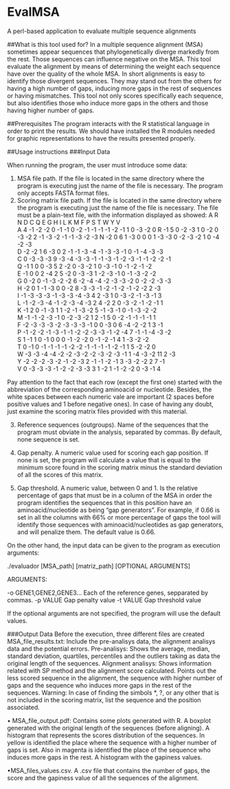 EvalMSA
=======

A perl-based application to evaluate multiple sequence alignments

##What is this tool used for?
In a multiple sequence alignment (MSA) sometimes appear sequences that phylogenetically diverge markedly from the rest. Those sequences can influence negative on the MSA. This tool evaluate the alignment by means of determining the weight each sequence have over the quality of the whole MSA.
In short alignments is easy to identify those divergent sequences. They may stand out from the others for having a high number of gaps, inducing more gaps in the rest of sequences or having mismatches.
This tool not only scores specifically each sequence, but also identifies those who induce more gaps in the others and those having higher number of gaps.
	
##Prerequisites
The program interacts with the R statistical language in order to print the results.  We should have installed the R modules needed for graphic representations to have the results presented properly.

##Usage instructions
###Input Data

When running the program, the user must introduce some data:
1. MSA file path. If the file is located in the same directory where the program is executing just the name of the file is necessary. The program only accepts FASTA format files.
2. Scoring matrix file path. If the file is located in the same directory where the program is executing just the name of the file is necessary. The file must be a plain-text file, with the information displayed as showed:
   A  R  N  D  C  Q  E  G  H  I  L  K  M  F  P  S  T  W  Y  V   
A  4 -1 -2 -2  0 -1 -1  0 -2 -1 -1 -1 -1 -2 -1  1  0 -3 -2  0 
R -1  5  0 -2 -3  1  0 -2  0 -3 -2  2 -1 -3 -2 -1 -1 -3 -2 -3 
N -2  0  6  1 -3  0  0  0  1 -3 -3  0 -2 -3 -2  1  0 -4 -2 -3    
D -2 -2  1  6 -3  0  2 -1 -1 -3 -4 -1 -3 -3 -1  0 -1 -4 -3 -3    
C  0 -3 -3 -3  9 -3 -4 -3 -3 -1 -1 -3 -1 -2 -3 -1 -1 -2 -2 -1    
Q -1  1  0  0 -3  5  2 -2  0 -3 -2  1  0 -3 -1  0 -1 -2 -1 -2    
E -1  0  0  2 -4  2  5 -2  0 -3 -3  1 -2 -3 -1  0 -1 -3 -2 -2    
G  0 -2  0 -1 -3 -2 -2  6 -2 -4 -4 -2 -3 -3 -2  0 -2 -2 -3 -3    
H -2  0  1 -1 -3  0  0 -2  8 -3 -3 -1 -2 -1 -2 -1 -2 -2  2 -3    
I -1 -3 -3 -3 -1 -3 -3 -4 -3  4  2 -3  1  0 -3 -2 -1 -3 -1  3    
L -1 -2 -3 -4 -1 -2 -3 -4 -3  2  4 -2  2  0 -3 -2 -1 -2 -1  1    
K -1  2  0 -1 -3  1  1 -2 -1 -3 -2  5 -1 -3 -1  0 -1 -3 -2 -2    
M -1 -1 -2 -3 -1  0 -2 -3 -2  1  2 -1  5  0 -2 -1 -1 -1 -1  1    
F -2 -3 -3 -3 -2 -3 -3 -3 -1  0  0 -3  0  6 -4 -2 -2  1  3 -1    
P -1 -2 -2 -1 -3 -1 -1 -2 -2 -3 -3 -1 -2 -4  7 -1 -1 -4 -3 -2    
S  1 -1  1  0 -1  0  0  0 -1 -2 -2  0 -1 -2 -1  4  1 -3 -2 -2    
T  0 -1  0 -1 -1 -1 -1 -2 -2 -1 -1 -1 -1 -2 -1  1  5 -2 -2  0    
W -3 -3 -4 -4 -2 -2 -3 -2 -2 -3 -2 -3 -1  1 -4 -3 -2 11  2 -3    
Y -2 -2 -2 -3 -2 -1 -2 -3  2 -1 -1 -2 -1  3 -3 -2 -2  2  7 -1    
V  0 -3 -3 -3 -1 -2 -2 -3 -3  3  1 -2  1 -1 -2 -2  0 -3 -1  4

Pay attention to the fact that each row (except the first one) started with the abbreviation of the corresponding aminoacid or nucleotide. Besides, the white spaces between each numeric vale are important (2 spaces before positive values and 1 before negative ones). In case of having any doubt, just examine the scoring matrix files provided with this material.

3. Reference sequences (outgroups). Name of the sequences that the program must obviate in the analysis, separated by commas. By default, none sequence is set.

4. Gap penalty. A numeric value used for scoring each gap position. If none is set, the program will calculate a value that is equal to the minimum score found in the scoring matrix minus the standard deviation of all the scores of this matrix.

5. Gap threshold. A numeric value, between 0 and 1. Is the relative percentage of gaps that must be in a column of the MSA in order the program identifies the sequences that in this position have an aminoacid/nucleotide as being “gap generators”. For example, if 0.66 is set in all the columns with 66% or more percentage of gaps the tool will identify those sequences with aminoacid/nucleotides as gap generators, and will penalize them. The default value is 0.66.


On the other hand, the input data can be given to the program as execution arguments: 

./evaluador [MSA_path] [matriz_path] [OPTIONAL ARGUMENTS]

ARGUMENTS:

-o GENE1,GENE2,GENE3...
	 Each of the reference genes, sepparated by commas.
-p VALUE
	Gap penalty value
-t VALUE
	Gap threshold value

If the optional arguments are not specified, the program will use the default values.

###Output Data
Before the execution, three different files are created
MSA_file_results.txt: Include the pre-analisys data, the alignment analisys data and the potential errors.
Pre-analisys: Shows the average, median, standard deviation, quartiles, percentiles and the outliers taking as data the original length of the sequences.
Alignment analisys: Shows information related with SP method and the alignment score calculated. Points out the less scored sequence in the alignment, the sequence with higher number of gaps and the sequence who induces more gaps in the rest of the sequences. 
Warning: In case of finding the simbols *, ?, or any other that is not included in the scoring matrix, list the sequence and the position associated. 

• MSA_file_output.pdf: Contains some plots generated with R.
A boxplot generated with the original length of the sequences (before aligning). 
A histogram that represents the scores distribution of the sequences. In yellow is identified the place where the sequence with a higher number of gaps is set. Also in magenta is identified the place of the sequence who induces more gaps in the rest.
A histogram with the gapiness values.

•MSA_files_values.csv. A .csv file that contains the number of gaps, the score and the gapiness value of all the sequences of the alignment.
